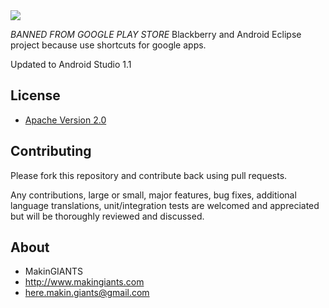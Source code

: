 <img src="http://1.bp.blogspot.com/-ZXJ12NP34Wo/UWB53UhJDGI/AAAAAAAABuc/K6igS3kHuss/s640/banner+google.jpg">

*BANNED FROM GOOGLE PLAY STORE*
Blackberry and Android Eclipse project because use shortcuts for google apps.

Updated to Android Studio 1.1

## License

* [Apache Version 2.0](http://www.apache.org/licenses/LICENSE-2.0.html)


## Contributing

Please fork this repository and contribute back using pull requests.

Any contributions, large or small, major features, bug fixes, additional
language translations, unit/integration tests are welcomed and appreciated
but will be thoroughly reviewed and discussed.


## About

+ MakinGIANTS
+ http://www.makingiants.com
+ here.makin.giants@gmail.com
